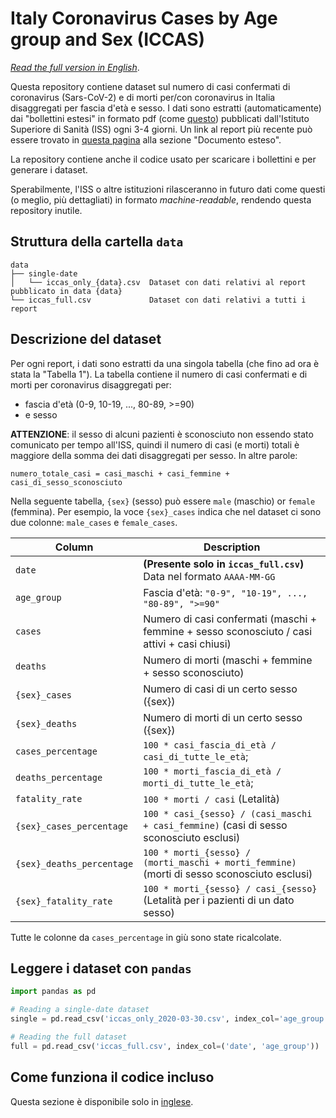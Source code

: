 # Italy Coronavirus Cases by Age group and Sex (ICCAS)

_[Read the full version in English](README.md)_.

Questa repository contiene dataset sul numero di casi confermati di coronavirus 
(Sars-CoV-2) e di morti per/con coronavirus in Italia disaggregati per fascia 
d'età e sesso. I dati sono estratti (automaticamente) dai "bollettini estesi" 
in formato pdf (come [questo](https://www.epicentro.iss.it/coronavirus/bollettino/Bollettino-sorveglianza-integrata-COVID-19_30-marzo-2020.pdf)) 
pubblicati dall'Istituto Superiore di Sanità (ISS) ogni 3-4 giorni.
Un link al report più recente può essere trovato in [questa pagina](https://www.epicentro.iss.it/coronavirus/sars-cov-2-sorveglianza-dati)
alla sezione "Documento esteso".
 
La repository contiene anche il codice usato per scaricare i bollettini e per 
generare i dataset. 

Sperabilmente, l'ISS o altre istituzioni rilasceranno in futuro dati come questi
(o meglio, più dettagliati) in formato _machine-readable_, rendendo questa 
repository inutile.

## Struttura della cartella `data`
```
data
├── single-date                     
│   └── iccas_only_{data}.csv  Dataset con dati relativi al report pubblicato in data {data}
└── iccas_full.csv             Dataset con dati relativi a tutti i report
```


## Descrizione del dataset
Per ogni report, i dati sono estratti da una singola tabella (che fino ad ora è
stata la "Tabella 1"). La tabella contiene il numero di casi confermati e di 
morti per coronavirus disaggregati per:
- fascia d'età (0-9, 10-19, ..., 80-89, >=90) 
- e sesso

**ATTENZIONE**: il sesso di alcuni pazienti è sconosciuto non essendo stato 
comunicato per tempo all'ISS, quindi il numero di casi (e morti) totali è 
maggiore della somma dei dati disaggregati per sesso. In altre parole:
``` 
numero_totale_casi = casi_maschi + casi_femmine + casi_di_sesso_sconosciuto
```

Nella seguente tabella, `{sex}` (sesso) può essere `male` (maschio) or `female` 
(femmina). Per esempio, la voce `{sex}_cases` indica che nel dataset ci sono due
colonne: `male_cases` e `female_cases`.

| Column                    | Description                                                                                  |
|---------------------------|----------------------------------------------------------------------------------------------|
| `date`                    | **(Presente solo in `iccas_full.csv`)** Data nel formato `AAAA-MM-GG`                        |
| `age_group`               | Fascia d'età: `"0-9", "10-19", ..., "80-89", ">=90"`                                         |
| `cases`                   | Numero di casi confermati (maschi + femmine + sesso sconosciuto / casi attivi + casi chiusi) |
| `deaths`                  | Numero di morti (maschi + femmine + sesso sconosciuto)                                       |
| `{sex}_cases`             | Numero di casi di un certo sesso ({sex})                                                     |
| `{sex}_deaths`            | Numero di morti di un certo sesso ({sex})                                                    |
| `cases_percentage`        | `100 * casi_fascia_di_età / casi_di_tutte_le_età`;                                           |
| `deaths_percentage`       | `100 * morti_fascia_di_età / morti_di_tutte_le_età`;                                         |
| `fatality_rate`           | `100 * morti / casi` (Letalità)                                                              |
| `{sex}_cases_percentage`  | `100 * casi_{sesso} / (casi_maschi + casi_femmine)` (casi di sesso sconosciuto esclusi)      |
| `{sex}_deaths_percentage` | `100 * morti_{sesso} / (morti_maschi + morti_femmine)` (morti di sesso sconosciuto esclusi)  | 
| `{sex}_fatality_rate`     | `100 * morti_{sesso} / casi_{sesso}` (Letalità per i pazienti di un dato sesso)              |

Tutte le colonne da `cases_percentage` in giù sono state ricalcolate.

## Leggere i dataset con `pandas`
```python 
import pandas as pd

# Reading a single-date dataset
single = pd.read_csv('iccas_only_2020-03-30.csv', index_col='age_group')   # or index_col=0

# Reading the full dataset
full = pd.read_csv('iccas_full.csv', index_col=('date', 'age_group'))  # or index_col=(0, 1)
```

## Come funziona il codice incluso

Questa sezione è disponibile solo in [inglese](README.md#how-the-code-works).

